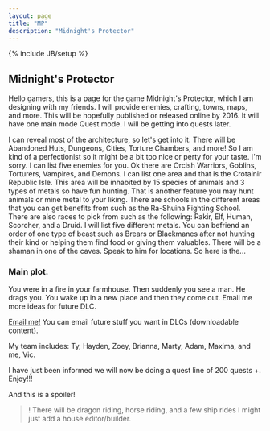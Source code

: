 ```yaml
---
layout: page
title: "MP"
description: "Midnight's Protector"
---
```

{% include JB/setup %}


## Midnight's Protector 

Hello gamers, this is a page for the game Midnight's Protector, which I am designing with my friends. I will provide enemies, crafting, towns, maps, and more. This will be hopefully published or released online by 2016. It will have one main mode Quest mode. I will be getting into quests later.

I can reveal most of the architecture, so let's get into it. There will be Abandoned Huts, Dungeons, Cities, Torture Chambers, and more! So I am kind of a perfectionist so it might be a bit too nice or perty for your taste. I'm sorry. I can list five enemies for you. Ok there are Orcish Warriors, Goblins, Torturers, Vampires, and Demons. I can list one area and that is the Crotainir Republic Isle. This area will be inhabited by 15 species of animals and 3 types of metals so have fun hunting. That is another feature you may hunt animals or mine metal to your liking. There are schools in the different areas that you can get benefits from such as the Ra-Shuina Fighting School. There are also races to pick from such as the following: Rakir, Elf, Human, Scorcher, and a Druid. I will list five different metals. You can befriend an order of one type of beast such as Brears or Blackmanes after not hunting their kind or helping them find food or giving them valuables. There will be a shaman in one of the caves. Speak to him for locations. So here is the... 

### Main plot. 

You were in a fire in your farmhouse. Then suddenly you see a man. He drags you. You wake up in a new place and then they come out. Email me more ideas for future DLC.

<a href="mailto:commentaries100@gmail.com"> Email me!</a> You can email future stuff you want in DLCs (downloadable content).
	
My team includes: Ty, Hayden, Zoey, Brianna, Marty, Adam, Maxima, and me, Vic.
	
I have just been informed we will now be doing a quest line of 200 quests +. Enjoy!!!

And this is a spoiler! 
>! There will be dragon riding, horse riding, and a few ship rides I might just add a house editor/builder.